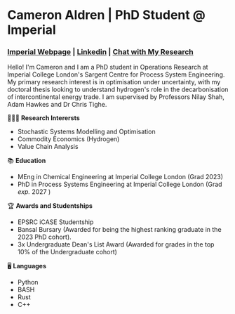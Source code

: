 # Cameron Aldren | PhD Student @ Imperial

### [Imperial Webpage](https://profiles.imperial.ac.uk/cameron.aldren19) | [Linkedin](https://www.linkedin.com/in/cameronaldren/) | [Chat with My Research](https://camgpt-7i3u.onrender.com/)

Hello! I'm Cameron and I am a PhD student in Operations Research at Imperial College London's Sargent Centre for Process System Engineering. My primary research interest is in optimisation under uncertainty, with my doctoral thesis looking to understand hydrogen's role in the decarbonisation of intercontinental energy trade. I am supervised by Professors Nilay Shah, Adam Hawkes and Dr Chris Tighe.

👨🏼‍🔬 __Research Interersts__
- Stochastic Systems Modelling and Optimisation
- Commodity Economics (Hydrogen)
- Value Chain Analysis

📚 __Education__
- MEng in Chemical Engineering at Imperial College London (Grad 2023)
- PhD in Process Systems Engineering at Imperial College London (Grad *exp.* 2027 )

🏆 __Awards and Studentships__
- EPSRC iCASE Studentship
- Bansal Bursary (Awarded for being the highest ranking graduate in the 2023 PhD cohort).
- 3x Undergraduate Dean's List Award (Awarded for grades in the top 10% of the Undergraduate cohort)

🖥️ __Languages__
- Python
- BASH
- Rust 
- C++ 
